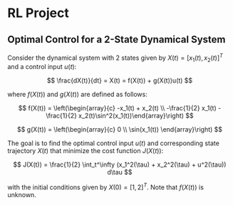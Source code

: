 

# RL Project

## Optimal Control for a 2-State Dynamical System

Consider the dynamical system with 2 states given by $X(t) = [x_1(t), x_2(t)]^T$ and a control input $u(t)$:

$$
\frac{dX(t)}{dt} = X(t) = f(X(t)) + g(X(t))u(t)
$$

where $f(X(t))$ and $g(X(t))$ are defined as follows:

$$
f(X(t)) = \left(\begin{array}{c} -x_1(t) + x_2(t) \\ -\frac{1}{2} x_1(t) - \frac{1}{2} x_2(t)\sin^2(x_1(t))\end{array}\right)
$$

$$
g(X(t)) = \left(\begin{array}{c} 0 \\ \sin(x_1(t)) \end{array}\right)
$$

The goal is to find the optimal control input $u(t)$ and corresponding state trajectory $X(t)$ that minimize the cost function $J(X(t))$:

$$
J(X(t)) = \frac{1}{2} \int_t^\infty (x_1^2(\tau) + x_2^2(\tau) + u^2(\tau)) d\tau
$$

with the initial conditions given by $X(0) = [1,2]^T$. Note that $f(X(t))$ is unknown.

<!-- To solve this problem, we can use the **dynamic programming** approach. We start by defining the value function $V(X(t))$, which is the minimum cost-to-go from time $t$ to infinity, given the initial state $X(t)$ and optimal control input $u(t)$:

$$
V(X(t)) = \min_{u(t)} \left\{\frac{1}{2}(x_1^2(t) + x_2^2(t) + u^2(t)) + \int_t^\infty \frac{1}{2} (x_1^2(\tau) + x_2^2(\tau) + u^2(\tau)) d\tau \right\}
$$

We can rewrite this as:

$$
V(X(t)) = \min_{u(t)} \left\{\frac{1}{2}(x_1^2(t) + x_2^2(t) + u^2(t)) + \int_t^{t+\Delta t} V(X(t+\Delta t)) d\Delta t \right\}
$$

where $\Delta t$ is a small time interval. We can approximate $V(X(t+\Delta t))$ using the following Taylor series expansion:

$$
V(X(t+\Delta t)) \approx V(X(t)) + \Delta t \frac{\partial V(X(t))}{\partial t} + O(\Delta t^2)
$$

Substituting this approximation into the value function, we get:

$$
V(X(t)) = \min_{u(t)} \left\{\frac{1}{2}(x_1^2(t) + x_2^2(t) + u^2(t)) + \int_t^{t+\Delta t} \left(V(X(t)) + \Delta t \frac{\partial V(X(t))}{\partial t}\right) d\Delta t \right\}
$$

Expanding the integral, we get: -->
